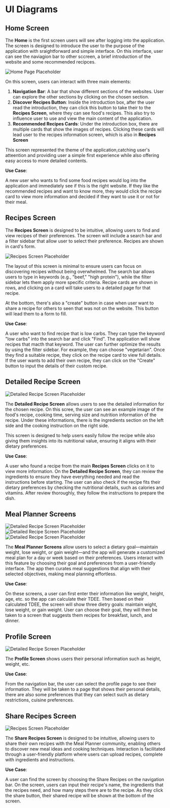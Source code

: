 # UI Diagrams

## Home Screen

The **Home** is the first screen users will see after logging into the application. The screen is designed to introduce the user to the purpose of the application with sraightforward and simple interface. On this interface, user can see the naviagion bar to other sccreen, a brief introduction of the website and some recommended recipces.

![Home Page Placeholder](https://drive.google.com/uc?export=view&id=1BpdYu3Pk4IySPwO1VKAkx9vQJERLgaaz)

On this screen, users can interact with three main elements:

1. **Navigation Bar**: A bar that show different sections of the websites. User can explore the other sections by clicking on the chosen section. 
2. **Discover Recipes Button**: Inside the introduction box, after the user read the introduction, they can click this button to take their to the **Recipes Screen**, where they can see food's recipes. This also try to influence user to use and view the main content of the application.
3. **Recommended Recipes Cards**: Under the introduction box, there are multiple cards that show the images of recipes. Clicking these cards will lead user to the recipes information screen, which is also in **Recipes Screen**

This screen represented the theme of the application,catching user's atteention and providing user a simple first experience while also offering easy access to more detailed contents. 

**Use Case**: 

A new user who wants to find some food recipes would log into the application and immediately see if this is the right website. If they like the recommended recipes and want to know more, they would click the recipe card to view more information and decided if they want to use it or not for their meal.

## Recipes Screen

The **Recipes Screen** is designed to be intuitive, allowing users to find and view recipes of their preferences. The screen will include a search bar and a filter sidebar that allow user to select their preference. Recipes are shown in card's form. 

![Recipes Screen Placeholder](https://drive.google.com/uc?export=view&id=12b4owpGt8BU9UCUY9pQltZN8EMqF40E_)

The layout of this screen is minimal to ensure users can focus on discovering recipes without being overwhelmed. The search bar allows users to type in keywords (e.g., "beef," "high protein"), while the filter sidebar lets them apply more specific criteria. Recipe cards are shown in rows, and clicking on a card will take users to a detailed page for that recipe.

At the bottom, there's also a "create" button in case when user want to share a recipe for others to seen that was not on the website. This button will lead them to a form to fill.

**Use Case**: 

A user who want to find recipe that is low carbs. They can type the keyword "low carbs" into the search bar and click "Find". The application will show recipes that macth that keyword. The user can further optimize the results by using the filter sidebar. For example, they can choose "vegetarian". Once they find a suitable recipe, they click on the recipe card to view full details. If the user wants to add their own recipe, they can click on the "Create" button to input the details of their custom recipe.

## Detailed Recipe Screen

![Detailed Recipe Screen Placeholder](https://drive.google.com/uc?export=view&id=1eDHMMY98pR-WaXCEQFIQVRK0hNrfHPdp)

The **Detailed Recipe Screen** allows users to see the detailed information for the chosen recipe. On this scree, the user can see an example image of the food's recipe, cooking time, serving size and nutrition information of the recipe. Under these informations, there is the ingredients section on the left side and the cooking instruction on the right side.

This screen is designed to help users easily follow the recipe while also giving them insights into its nutritional value, ensuring it aligns with their dietary preferences.

**Use Case**: 

A user who found a recipe from the main **Recipes Screen** clicks on it to view more information. On the **Detailed Recipe Screen**, they can review the ingredients to ensure they have everything needed and read the instructions before starting. The user can also check if the recipe fits their dietary preferences by checking the nutritional details, such as calories and vitamins. After review thoroughly, they follow the instructions to prepare the dish.

## Meal Planner Screens

![Detailed Recipe Screen Placeholder](https://drive.google.com/uc?export=view&id=1pcUXnRYR2zuiMHV1NBNPiogfWivC5hWo)
![Detailed Recipe Screen Placeholder](https://drive.google.com/uc?export=view&id=1wtk8zhNGDE3jib2QW5tPpUDPKNgi_IlU)
![Detailed Recipe Screen Placeholder](https://drive.google.com/uc?export=view&id=1Jk68wWTVQmAB1vgDrL8MVD2DinKwWy5O)

The **Meal Planner Screens** allow users to select a dietary goal—maintain weight, lose weight, or gain weight—and the app will generate a customized meal plan for a day or week based on their preferences. Users interact with this feature by choosing their goal and preferences from a user-friendly interface. The app then curates meal suggestions that align with their selected objectives, making meal planning effortless.

**Use Case**: 

On these screens, a user can first enter their information like weight, height, age, etc. so the app can calculate their TDEE. Then based on their calculated TDEE, the screen will show three dietry goals: maintain wight, lose weight, or gain weight. User can choose their goal, they will then be taken to a screen that suggests them recipes for breakfast, lunch, and dinner. 

## Profile Screen

![Detailed Recipe Screen Placeholder](https://drive.google.com/uc?export=view&id=1gFkLwOPfI4tYA8L5F7DVMYdNCtLsUfhz)

The **Profile Screen** shows users their personal information such as height, weight, etc.

**Use Case**: 

From the navigation bar, the user can select the profile page to see their information. They will be taken to a page that shows their personal details, there are also some preferences that they can select such as dietary restrictions, cuisine preferences. 

## Share Recipes Screen
 
![Recipes Screen Placeholder](https://drive.google.com/uc?export=view&id=1c0QcZSNLJiHVNbKXP-6DxdMFJGhntyWj)

The **Share Recipes Screen** is designed to be intuitive, allowing users to share their own recipes with the Meal Planner community, enabling others to discover new meal ideas and cooking techniques. Interaction is facilitated through a user-friendly platform where users can upload recipes, complete with ingredients and instructions. 

**Use Case**: 

A user can find the screen by choosing the Share Recipes on the navigation bar. On the screen, users can input their recipe's name, the ingredients that the recipes need, and how many steps there are to the recipe. As they click the share button, their shared recipe will be shown at the bottom of the screen.



